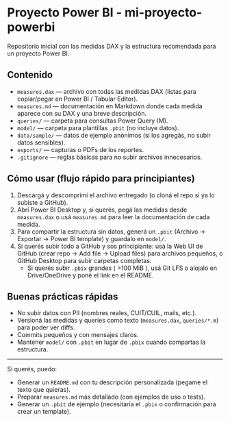 # Proyecto Power BI - mi-proyecto-powerbi

Repositorio inicial con las medidas DAX y la estructura recomendada para un proyecto Power BI.

## Contenido
- `measures.dax`  — archivo con todas las medidas DAX (listas para copiar/pegar en Power BI / Tabular Editor).
- `measures.md`   — documentación en Markdown donde cada medida aparece con su DAX y una breve descripción.
- `queries/`      — carpeta para consultas Power Query (M).
- `model/`        — carpeta para plantillas `.pbit` (no incluye datos).
- `data/sample/`  — datos de ejemplo anónimos (si los agregás, no subir datos sensibles).
- `exports/`      — capturas o PDFs de los reportes.
- `.gitignore`    — reglas básicas para no subir archivos innecesarios.

## Cómo usar (flujo rápido para principiantes)
1. Descargá y descomprimí el archivo entregado (o cloná el repo si ya lo subiste a GitHub).
2. Abrí Power BI Desktop y, si querés, pegá las medidas desde `measures.dax` o usá `measures.md` para leer la documentación de cada medida.
3. Para compartir la estructura sin datos, generá un `.pbit` (Archivo → Exportar → Power BI template) y guardalo en `model/`.
4. Si querés subir todo a GitHub y sos principiante: usá la Web UI de GitHub (crear repo → Add file → Upload files) para archivos pequeños, o GitHub Desktop para subir carpetas completas.
   - Si querés subir `.pbix` grandes ( >100 MiB ), usá Git LFS o alojalo en Drive/OneDrive y poné el link en el README.

## Buenas prácticas rápidas
- No subir datos con PII (nombres reales, CUIT/CUIL, mails, etc.).
- Versioná las medidas y queries como texto (`measures.dax`, `queries/*.m`) para poder ver diffs.
- Commits pequeños y con mensajes claros.
- Mantener `model/` con `.pbit` en lugar de `.pbix` cuando compartas la estructura.

---
Si querés, puedo: 
- Generar un `README.md` con tu descripción personalizada (pegame el texto que quieras). 
- Preparar `measures.md` más detallado (con ejemplos de uso o tests).
- Generar un `.pbit` de ejemplo (necesitaría el `.pbix` o confirmación para crear un template).
